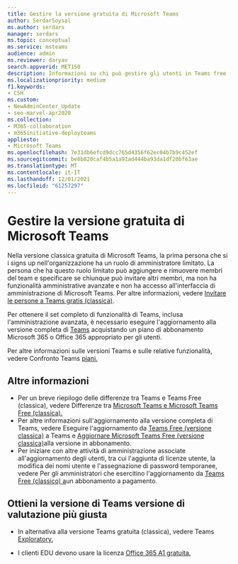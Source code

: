 ```yaml
---
title: Gestire la versione gratuita di Microsoft Teams
author: SerdarSoysal
ms.author: serdars
manager: serdars
ms.topic: conceptual
ms.service: msteams
audience: admin
ms.reviewer: daryav
search.appverid: MET150
description: Informazioni su chi può gestire gli utenti in Teams free (classica) e sulle differenze tra i vari Teams piani.
ms.localizationpriority: medium
f1.keywords:
- CSH
ms.custom:
- NewAdminCenter_Update
- seo-marvel-apr2020
ms.collection:
- M365-collaboration
- m365initiative-deployteams
appliesto:
- Microsoft Teams
ms.openlocfilehash: 7e31db6efcd9dcc765d4356f62ec04b7b9c452ef
ms.sourcegitcommit: be8b820caf4b5a1a91ad444ba93da1df20bf63ae
ms.translationtype: MT
ms.contentlocale: it-IT
ms.lasthandoff: 12/01/2021
ms.locfileid: "61257297"
---
```

# <a name="manage-the-free-version-of-microsoft-teams"></a>Gestire la versione gratuita di Microsoft Teams

Nella versione classica gratuita di Microsoft Teams, la prima persona che si i signs up nell'organizzazione ha un ruolo di amministratore limitato. La persona che ha questo ruolo limitato può aggiungere e rimuovere membri del team e specificare se chiunque può invitare altri membri, ma non ha funzionalità amministrative avanzate e non ha accesso all'interfaccia di amministrazione di Microsoft Teams. Per altre informazioni, vedere [Invitare le persone a Teams gratis (classica)](https://support.office.com/article/invite-people-to-teams-free-53a9b20c-2ad7-442e-967c-2e9305e96463).

Per ottenere il set completo di funzionalità di Teams, inclusa l'amministrazione avanzata, è necessario eseguire l'aggiornamento alla versione completa di [Teams](upgrade-freemium.md) acquistando un piano di abbonamento Microsoft 365 o Office 365 appropriato per gli utenti.

Per altre informazioni sulle versioni Teams e sulle relative funzionalità, vedere Confronto Teams [piani.](https://products.office.com/microsoft-teams/free)



## <a name="more-information"></a>Altre informazioni

- Per un breve riepilogo delle differenze tra Teams e Teams Free (classica), vedere Differenze tra [Microsoft Teams e Microsoft Teams Free (classica).](https://support.office.com/article/0b69cf39-eb52-49af-b255-60d46fdf8a9c) 
- Per altre informazioni sull'aggiornamento alla versione completa di Teams, vedere Eseguire l'aggiornamento da [Teams Free (versione classica)](https://support.office.com/article/29475bbd-a34f-4175-9b33-d44430f8ad39) a Teams e [Aggiornare Microsoft Teams Free (versione classica)](upgrade-freemium.md)alla versione in abbonamento.
- Per iniziare con altre attività di amministrazione associate all'aggiornamento degli utenti, tra cui l'aggiunta di licenze utente, la modifica dei nomi utente e l'assegnazione di password temporanee, vedere Per gli amministratori che esercitino l'aggiornamento da [Teams Free (classico) a](https://support.office.com/article/75a95e7f-001e-42d0-a787-ae8b992d5a52)un abbonamento a pagamento.

## <a name="get-the-right-teams-trial"></a>Ottieni la versione di Teams versione di valutazione più giusta

- In alternativa alla versione Teams gratuita (classica), vedere Teams [Exploratory.](teams-exploratory.md)

- I clienti EDU devono usare la licenza [Office 365 A1 gratuita.](https://www.microsoft.com/microsoft-365/academic/compare-office-365-education-plans)
